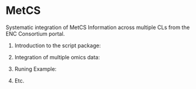 MetCS
=====

Systematic integration of MetCS Information across multiple CLs from the ENC Consortium portal.

1. Introduction to the script package:

2. Integration of multiple omics data:

3. Runing Example:

4. Etc.
